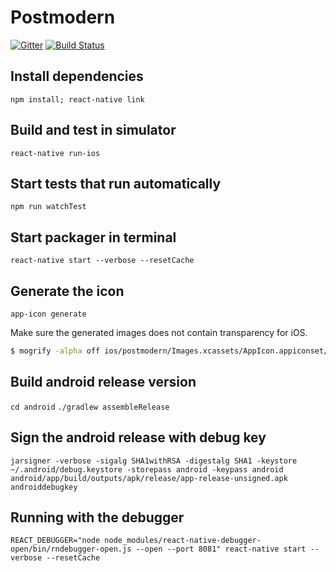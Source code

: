 # Postmodern
[![Gitter](https://badges.gitter.im/felfele/purple-lounge.svg)](https://gitter.im/felfele/purple-lounge?utm_source=badge&utm_medium=badge&utm_campaign=pr-badge)
[![Build Status](https://travis-ci.org/agazso/postmodern.svg?branch=master)](https://travis-ci.org/agazso/postmodern)

## Install dependencies

`npm install; react-native link`

## Build and test in simulator

`react-native run-ios `

## Start tests that run automatically

`npm run watchTest`

## Start packager in terminal

`react-native start --verbose --resetCache`

## Generate the icon

`app-icon generate`

Make sure the generated images does not contain transparency for iOS.

```bash
$ mogrify -alpha off ios/postmodern/Images.xcassets/AppIcon.appiconset/*.png
```

## Build android release version

`cd android`
`./gradlew assembleRelease`

## Sign the android release with debug key

`jarsigner -verbose -sigalg SHA1withRSA -digestalg SHA1 -keystore ~/.android/debug.keystore -storepass android -keypass android android/app/build/outputs/apk/release/app-release-unsigned.apk androiddebugkey`

## Running with the debugger

`REACT_DEBUGGER="node node_modules/react-native-debugger-open/bin/rndebugger-open.js --open --port 8081" react-native start --verbose --resetCache`
